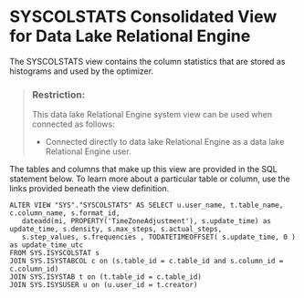 <!-- loio3be7369e6c5f1014a082a74d845643f4 -->

# SYSCOLSTATS Consolidated View for Data Lake Relational Engine

The SYSCOLSTATS view contains the column statistics that are stored as histograms and used by the optimizer.



> ### Restriction:  
> This data lake Relational Engine system view can be used when connected as follows:
> 
> -   Connected directly to data lake Relational Engine as a data lake Relational Engine user.



The tables and columns that make up this view are provided in the SQL statement below. To learn more about a particular table or column, use the links provided beneath the view definition.

```
ALTER VIEW "SYS"."SYSCOLSTATS" AS SELECT u.user_name, t.table_name, c.column_name, s.format_id, 
   dateadd(mi, PROPERTY('TimeZoneAdjustment'), s.update_time) as update_time, s.density, s.max_steps, s.actual_steps, 
   s.step_values, s.frequencies , TODATETIMEOFFSET( s.update_time, 0 ) as update_time_utc 
FROM SYS.ISYSCOLSTAT s      
JOIN SYS.ISYSTABCOL c on (s.table_id = c.table_id and s.column_id = c.column_id)     
JOIN SYS.ISYSTAB t on (t.table_id = c.table_id)     
JOIN SYS.ISYSUSER u on (u.user_id = t.creator)
```

